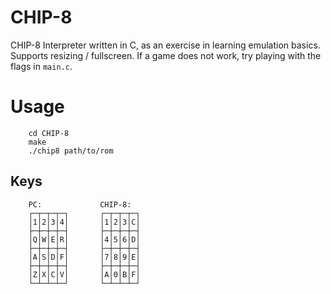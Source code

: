 # CHIP-8
CHIP-8 Interpreter written in C, as an exercise in learning emulation basics.
Supports resizing / fullscreen.
If a game does not work, try playing with the flags in `main.c`.

# Usage
        cd CHIP-8
        make
        ./chip8 path/to/rom

## Keys
        PC:             CHIP-8:
        ┌─┬─┬─┬─┐       ┌─┬─┬─┬─┐
        │1│2│3│4│       │1│2│3│C│
        ├─┼─┼─┼─┤       ├─┼─┼─┼─┤
        │Q│W│E│R│       │4│5│6│D│
        ├─┼─┼─┼─┤       ├─┼─┼─┼─┤
        │A│S│D│F│       │7│8│9│E│
        ├─┼─┼─┼─┤       ├─┼─┼─┼─┤
        │Z│X│C│V│       │A│0│B│F│
        └─┴─┴─┴─┘       └─┴─┴─┴─┘

